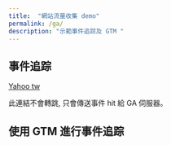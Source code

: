 ```yaml
---
title:  "網站流量收集 demo"
permalink: /ga/
description: "示範事件追踪及 GTM "
---
```


<script>
<!-- Google Analytics -->
(function(i,s,o,g,r,a,m){i['GoogleAnalyticsObject']=r;i[r]=i[r]||function(){
(i[r].q=i[r].q||[]).push(arguments)},i[r].l=1*new Date();a=s.createElement(o),
m=s.getElementsByTagName(o)[0];a.async=1;a.src=g;m.parentNode.insertBefore(a,m)
})(window,document,'script','https://www.google-analytics.com/analytics.js','ga');

ga('create', 'UA-126699959-1', 'auto');
<!-- Send an event -->
ga('send', {
    hitType: 'event',
    eventCategory: 'Event Tracking',
    eventAction: 'Page View',
    eventLabel: 'Analytics.js'
});

<!-- User defined function -->

function sendOutboundEvent(event) {
  ga('send', 'event', {
    eventCategory: 'Outbound Link',
    eventAction: 'click',
    eventLabel: event.target.href
  });
}
</script>

<!-- Google Tag Manager (noscript) -->
<noscript><iframe src="https://www.googletagmanager.com/ns.html?id=GTM-MF6M9VZ"
    height="0" width="0" style="display:none;visibility:hidden"></iframe>
</noscript>
<!-- End Google Tag Manager (noscript) -->

## 事件追踪


<a href='https://tw.yahoo.com/' onclick='(function(event){sendOutboundEvent(event); console.log(event); event.preventDefault(); alert("Event is sent.") } )(event)'> Yahoo tw  </a> 

此連結不會轉跳, 只會傳送事件 hit 給 GA 伺服器。

## 使用 GTM 進行事件追踪
